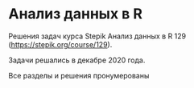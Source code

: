 # Анализ данных в R
Решения задач курса Stepik Анализ данных в R 129 (https://stepik.org/course/129).

Задачи решались в декабре 2020 года.

Все разделы и решения пронумерованы

